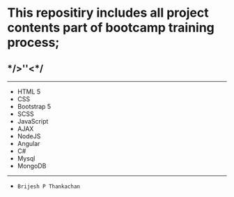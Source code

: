 # This repositiry includes all project contents part of bootcamp training process;

## \*/>''<\*/

-----------


- HTML 5
- CSS
- Bootstrap 5
- SCSS
- JavaScript
- AJAX
- NodeJS
- Angular
- C#
- Mysql
- MongoDB

------------------------

  - `Brijesh P Thankachan`
